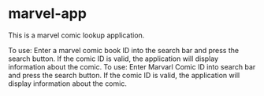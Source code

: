 # marvel-app

This is a marvel comic lookup application.

To use: Enter a marvel comic book ID into the search bar and press the search button. If the comic ID is valid, the application will display information about the comic.
To use: Enter Marvarl Comic ID into search bar and press the search button. If the comic ID is valid, the application will display information about the comic.

